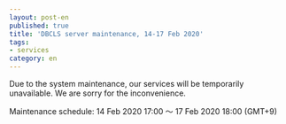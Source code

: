 ```yaml
---
layout: post-en
published: true
title: 'DBCLS server maintenance, 14-17 Feb 2020'
tags:
- services
category: en
---
```


Due to the system maintenance, our services will be temporarily unavailable. We are sorry for the inconvenience.

Maintenance schedule: 14 Feb 2020 17:00 〜 17 Feb 2020 18:00 (GMT+9)
